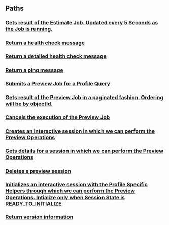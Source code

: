 
<a name="paths"></a>
## Paths

<a name="ref-getestimatestatusroute"></a>
### [Gets result of the Estimate Job. Updated every 5 Seconds as the Job is running.](operations/getEstimateStatusRoute.md#getestimatestatusroute)

<a name="ref-healthroute"></a>
### [Return a health check message](operations/healthRoute.md#healthroute)

<a name="ref-detailedhealthroute"></a>
### [Return a detailed health check message](operations/detailedHealthRoute.md#detailedhealthroute)

<a name="ref-pingroute"></a>
### [Return a ping message](operations/pingRoute.md#pingroute)

<a name="ref-postpreviewroute"></a>
### [Submits a Preview Job for a Profile Query](operations/postPreviewRoute.md#postpreviewroute)

<a name="ref-getpreviewstatusroute"></a>
### [Gets result of the Preview Job in a paginated fashion. Ordering will be by objectId.](operations/getPreviewStatusRoute.md#getpreviewstatusroute)

<a name="ref-deletepreviewstatusroute"></a>
### [Cancels the execution of the Preview Job](operations/deletePreviewStatusRoute.md#deletepreviewstatusroute)

<a name="ref-createpreviewsessionroute"></a>
### [Creates an interactive session in which we can perform the Preview Operations](operations/createPreviewSessionRoute.md#createpreviewsessionroute)

<a name="ref-getpreviewsessionroute"></a>
### [Gets details for a session in which we can perform the Preview Operations](operations/getPreviewSessionRoute.md#getpreviewsessionroute)

<a name="ref-deletepreviewsessionroute"></a>
### [Deletes a preview session](operations/deletePreviewSessionRoute.md#deletepreviewsessionroute)

<a name="ref-initializepreviewsessionroute"></a>
### [Initializes an interactive session with the Profile Specific Helpers through which we can perform the Preview Operations. Intialize only when Session State is READY_TO_INITIALIZE](operations/initializePreviewSessionRoute.md#initializepreviewsessionroute)

<a name="ref-versionroute"></a>
### [Return version information](operations/versionRoute.md#versionroute)


